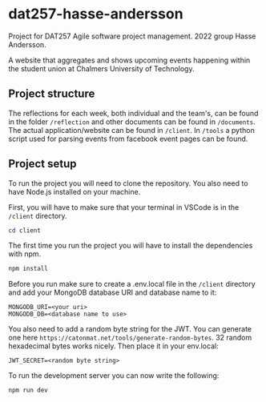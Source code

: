 # dat257-hasse-andersson
Project for DAT257 Agile software project management. 2022 group Hasse Andersson.

A website that aggregates and shows upcoming events happening within the student union at Chalmers University of Technology.

## Project structure
The reflections for each week, both individual and the team's, can be found in the folder `/reflection` and other documents can be found in `/documents`.
The actual application/website can be found in `/client`.
In `/tools` a python script used for parsing events from facebook event pages can be found.


## Project setup
To run the project you will need to clone the repository. You also need to have Node.js installed on your machine.

First, you will have to make sure that your terminal in VSCode is in the `/client` directory.
```powershell
cd client
```

The first time you run the project you will have to install the dependencies with npm.
```powershell
npm install
```

Before you run make sure to create a .env.local file in the `/client` directory and add your MongoDB database URI and database name to it:
```
MONGODB_URI=<your uri>
MONGODB_DB=<database name to use>
```

You also need to add a random byte string for the JWT. You can generate one here `https://catonmat.net/tools/generate-random-bytes`.
32 random hexadecimal bytes works nicely. Then place it in your env.local:
```
JWT_SECRET=<random byte string>
```

To run the development server you can now write the following:
```powershell
npm run dev
```
